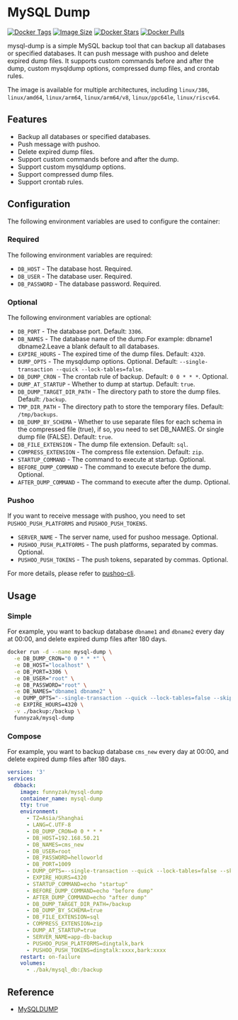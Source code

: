 # MySQL Dump

[![Docker Tags](https://img.shields.io/docker/v/funnyzak/mysql-dump?sort=semver&style=flat-square)](https://hub.docker.com/r/funnyzak/mysql-dump/)
[![Image Size](https://img.shields.io/docker/image-size/funnyzak/mysql-dump)](https://hub.docker.com/r/funnyzak/mysql-dump/)
[![Docker Stars](https://img.shields.io/docker/stars/funnyzak/mysql-dump.svg?style=flat-square)](https://hub.docker.com/r/funnyzak/mysql-dump/)
[![Docker Pulls](https://img.shields.io/docker/pulls/funnyzak/mysql-dump.svg?style=flat-square)](https://hub.docker.com/r/funnyzak/mysql-dump/)

mysql-dump is a simple MySQL backup tool that can backup all databases or specified databases. It can push message with pushoo and delete expired dump files. It supports custom commands before and after the dump, custom mysqldump options, compressed dump files, and crontab rules. 

The image is available for multiple architectures, including `linux/386`, `linux/amd64`, `linux/arm64`, `linux/arm64/v8`, `linux/ppc64le`, `linux/riscv64`.

## Features

- Backup all databases or specified databases.
- Push message with pushoo.
- Delete expired dump files.
- Support custom commands before and after the dump.
- Support custom mysqldump options.
- Support compressed dump files.
- Support crontab rules.

## Configuration

The following environment variables are used to configure the container:

### Required

The following environment variables are required:

- `DB_HOST` - The database host. Required.
- `DB_USER` - The database user. Required.
- `DB_PASSWORD` - The database password. Required.

### Optional

The following environment variables are optional:

- `DB_PORT` - The database port. Default: `3306`.
- `DB_NAMES` - The database name of the dump.For example: dbname1 dbname2.Leave a blank default to all databases.
- `EXPIRE_HOURS` - The expired time of the dump files. Default: `4320`.
- `DUMP_OPTS` - The mysqldump options. Optional. Default: `--single-transaction --quick --lock-tables=false`.
- `DB_DUMP_CRON` - The crontab rule of backup. Default: `0 0 * * *`. Optional.
- `DUMP_AT_STARTUP` - Whether to dump at startup. Default: `true`.
- `DB_DUMP_TARGET_DIR_PATH` - The directory path to store the dump files. Default: `/backup`.
- `TMP_DIR_PATH` - The directory path to store the temporary files. Default: `/tmp/backups`.
- `DB_DUMP_BY_SCHEMA` - Whether to use separate files for each schema in the compressed file (true), if so, you need to set DB_NAMES. Or single dump file (FALSE). Default: `true`.
- `DB_FILE_EXTENSION` - The dump file extension. Default: `sql`.
- `COMPRESS_EXTENSION` - The compress file extension. Default: `zip`.
- `STARTUP_COMMAND` - The command to execute at startup. Optional.
- `BEFORE_DUMP_COMMAND` - The command to execute before the dump. Optional.
- `AFTER_DUMP_COMMAND` - The command to execute after the dump. Optional.

### Pushoo

If you want to receive message with pushoo, you need to set `PUSHOO_PUSH_PLATFORMS` and `PUSHOO_PUSH_TOKENS`.

- `SERVER_NAME` - The server name, used for pushoo message. Optional.
- `PUSHOO_PUSH_PLATFORMS` - The push platforms, separated by commas. Optional.
- `PUSHOO_PUSH_TOKENS` - The push tokens, separated by commas. Optional.

For more details, please refer to [pushoo-cli](https://github.com/funnyzak/pushoo-cli).

## Usage

### Simple

For example, you want to backup database `dbname1` and `dbname2` every day at 00:00, and delete expired dump files after 180 days.

```bash
docker run -d --name mysql-dump \
  -e DB_DUMP_CRON="0 0 * * *" \
  -e DB_HOST="localhost" \
  -e DB_PORT=3306 \
  -e DB_USER="root" \
  -e DB_PASSWORD="root" \
  -e DB_NAMES="dbname1 dbname2" \
  -e DUMP_OPTS="--single-transaction --quick --lock-tables=false --skip-ssl" \
  -e EXPIRE_HOURS=4320 \
  -v ./backup:/backup \
  funnyzak/mysql-dump
```

### Compose

For example, you want to backup database `cms_new` every day at 00:00, and delete expired dump files after 180 days.

```yaml
version: '3'
services:
  dbback:
    image: funnyzak/mysql-dump
    container_name: mysql-dump
    tty: true
    environment:
      - TZ=Asia/Shanghai
      - LANG=C.UTF-8
      - DB_DUMP_CRON=0 0 * * *
      - DB_HOST=192.168.50.21
      - DB_NAMES=cms_new
      - DB_USER=root
      - DB_PASSWORD=helloworld
      - DB_PORT=1009
      - DUMP_OPTS=--single-transaction --quick --lock-tables=false --skip-ssl
      - EXPIRE_HOURS=4320
      - STARTUP_COMMAND=echo "startup"
      - BEFORE_DUMP_COMMAND=echo "before dump"
      - AFTER_DUMP_COMMAND=echo "after dump"
      - DB_DUMP_TARGET_DIR_PATH=/backup
      - DB_DUMP_BY_SCHEMA=true
      - DB_FILE_EXTENSION=sql
      - COMPRESS_EXTENSION=zip
      - DUMP_AT_STARTUP=true
      - SERVER_NAME=app-db-backup
      - PUSHOO_PUSH_PLATFORMS=dingtalk,bark
      - PUSHOO_PUSH_TOKENS=dingtalk:xxxx,bark:xxxx
    restart: on-failure
    volumes:
      - ./bak/mysql_db:/backup
```

## Reference

- [MySQLDUMP](https://dev.mysql.com/doc/refman/5.7/en/mysqldump.html)